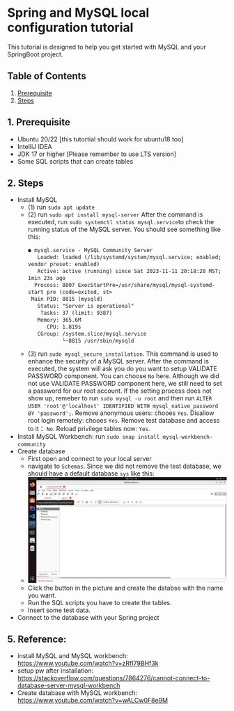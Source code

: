 # Spring and MySQL local configuration tutorial

This tutorial is designed to help you get started with MySQL and your SpringBoot project. 

## Table of Contents
1. [Prerequisite](#prerequisite)
2. [Steps](#steps)


## 1. Prerequisite
   - Ubuntu 20/22 [this tutortial should work for ubuntu18 too]
   - IntelliJ IDEA
   - JDK 17 or higher [Please remember to use LTS version]
   - Some SQL scripts that can create tables

## 2. Steps
   - Install MySQL
      - (1) run `sudo apt update`
      - (2) run `sudo apt install mysql-server`
         After the command is executed, run `sudo systemctl status mysql.service`to check the running status of the MySQL server. You should see something like this:
         ```
         ● mysql.service - MySQL Community Server
            Loaded: loaded (/lib/systemd/system/mysql.service; enabled; vendor preset: enabled)
            Active: active (running) since Sat 2023-11-11 20:18:20 MST; 1min 23s ago
           Process: 8807 ExecStartPre=/usr/share/mysql/mysql-systemd-start pre (code=exited, st>
          Main PID: 8815 (mysqld)
            Status: "Server is operational"
             Tasks: 37 (limit: 9387)
            Memory: 365.6M
               CPU: 1.819s
            CGroup: /system.slice/mysql.service
                    └─8815 /usr/sbin/mysqld
         ```
      - (3) run `sudo mysql_secure_installation`. This command is used to enhance the security of a MySQL server. 
      After the command is executed, the system will ask you do you want to setup VALIDATE PASSWORD component. You can choose `No` here. 
      Although we did not use VALIDATE PASSWORD component here, we still need to set a password for our root account. If the setting process
      does not show up, remeber to run `sudo mysql -u root` and then run `ALTER USER 'root'@'localhost' IDENTIFIED WITH mysql_native_password BY 'password';`.
      Remove anonymous users: chooes `Yes`. 
      Disallow root login remotely: chooes `Yes`. 
      Remove test database and access to it： `No`.
      Reload privilege tables now: `Yes`. 
   - Install MySQL Workbench: run `sudo snap install mysql-workbench-community`
   - Create database
      - First open and connect to your local server
      - navigate to `Schemas`. Since we did not remove the test database, we should have a default database `sys` like this: 
      - ![MySQL workbench](../Resources/MySQL.png)
      - Click the button in the picture and create the databse with the name you want. 
      - Run the SQL scripts you have to create the tables. 
      - Insert some test data. 
   - Connect to the database with your Spring project

## 5. Reference: 
   - install MySQL and MySQL workbench: https://www.youtube.com/watch?v=zRfI79BHf3k
   - setup pw after installation: https://stackoverflow.com/questions/7864276/cannot-connect-to-database-server-mysql-workbench
   - Create database with MySQL workbench: https://www.youtube.com/watch?v=wALCw0F8e9M




